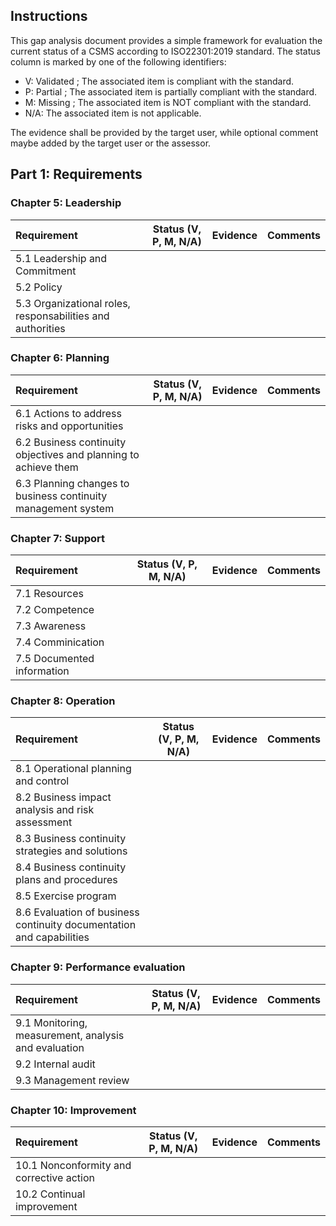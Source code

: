 ## Instructions
This gap analysis document provides a simple framework for evaluation the current status of a CSMS according to ISO22301:2019 standard. 
The status column is marked by one of the following identifiers:
* V: Validated ; The associated item is compliant with the standard.
* P: Partial ; The associated item is partially compliant with the standard.
* M: Missing ; The associated item is NOT compliant with the standard.
* N/A: The associated item is not applicable.

The evidence shall be provided by the target user, while optional comment maybe added by the target user or the assessor.

## Part 1: Requirements

### Chapter 5: Leadership

| Requirement                          | Status (V, P, M, N/A)   | Evidence | Comments      |
|:-------------------------------------|-------------------------|----------|---------------|
| 5.1 Leadership and Commitment                                                             |
| 5.2 Policy                                                                                |
| 5.3 Organizational roles, responsabilities and authorities                                |

### Chapter 6: Planning 

| Requirement                          | Status (V, P, M, N/A)   | Evidence | Comments      |
|:-------------------------------------|-------------------------|----------|---------------|
| 6.1 Actions to address risks and opportunities                                            |
| 6.2 Business continuity objectives and planning to achieve them                           |
| 6.3 Planning changes to business continuity management system                             |

### Chapter 7: Support

| Requirement                          | Status (V, P, M, N/A)   | Evidence | Comments      |
|:-------------------------------------|-------------------------|----------|---------------|
| 7.1 Resources                                                                             |
| 7.2 Competence                                                                            |
| 7.3 Awareness                                                                             |
| 7.4 Comminication                                                                         |
| 7.5 Documented information                                                                |

### Chapter 8: Operation

| Requirement                          | Status (V, P, M, N/A)   | Evidence | Comments      |
|:-------------------------------------|-------------------------|----------|---------------|
| 8.1 Operational planning and control                                                      |
| 8.2 Business impact analysis and risk assessment                                          |
| 8.3 Business continuity strategies and solutions                                          |
| 8.4 Business continuity plans and procedures
| 8.5 Exercise program
| 8.6 Evaluation of business continuity documentation and capabilities

### Chapter 9: Performance evaluation

| Requirement                          | Status (V, P, M, N/A)   | Evidence | Comments      |
|:-------------------------------------|-------------------------|----------|---------------|
| 9.1 Monitoring, measurement, analysis and evaluation
| 9.2 Internal audit
| 9.3 Management review

### Chapter 10: Improvement

| Requirement                          | Status (V, P, M, N/A)   | Evidence | Comments      |
|:-------------------------------------|-------------------------|----------|---------------|
| 10.1 Nonconformity and corrective action
| 10.2 Continual improvement

